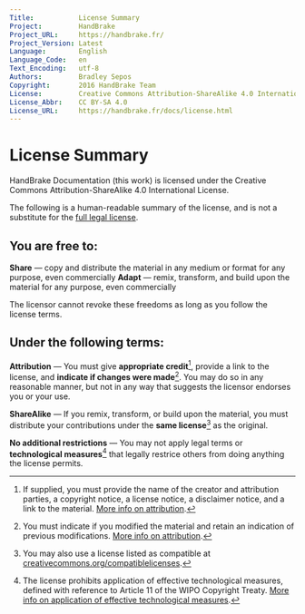 ```yaml
---
Title:           License Summary
Project:         HandBrake
Project_URL:     https://handbrake.fr/
Project_Version: Latest
Language:        English
Language_Code:   en
Text_Encoding:   utf-8
Authors:         Bradley Sepos
Copyright:       2016 HandBrake Team
License:         Creative Commons Attribution-ShareAlike 4.0 International
License_Abbr:    CC BY-SA 4.0
License_URL:     https://handbrake.fr/docs/license.html
---
```


License Summary
===============

HandBrake Documentation (this work) is licensed under the Creative Commons Attribution-ShareAlike 4.0 International License.

The following is a human-readable summary of the license, and is not a substitute for the [full legal license](license.html).

## You are free to:

**Share** — copy and distribute the material in any medium or format for any purpose, even commercially
**Adapt** — remix, transform, and build upon the material for any purpose, even commercially

The licensor cannot revoke these freedoms as long as you follow the license terms.

## Under the following terms:

**Attribution** — You must give **appropriate credit**[^appropriate-credit], provide a link to the license, and **indicate if changes were made**[^indicate-changes]. You may do so in any reasonable manner, but not in any way that suggests the licensor endorses you or your use.

**ShareAlike** — If you remix, transform, or build upon the material, you must distribute your contributions under the **same license**[^same-license] as the original.

**No additional restrictions** — You may not apply legal terms or **technological measures**[^technological-measures] that legally restrice others from doing anything the license permits.

[^appropriate-credit]: If supplied, you must provide the name of the creator and attribution parties, a copyright notice, a license notice, a disclaimer notice, and a link to the material. [More info on attribution](https://wiki.creativecommons.org/wiki/Best_practices_for_attribution).

[^indicate-changes]: You must indicate if you modified the material and retain an indication of previous modifications. [More info on attribution](https://wiki.creativecommons.org/wiki/Best_practices_for_attribution).

[^same-license]: You may also use a license listed as compatible at [creativecommons.org/compatiblelicenses](https://creativecommons.org/compatiblelicenses).

[^technological-measures]: The license prohibits application of effective technological measures, defined with reference to Article 11 of the WIPO Copyright Treaty. [More info on application of effective technological measures](https://wiki.creativecommons.org/wiki/License_Versions#Application_of_effective_technological_measures_by_users_of_CC-licensed_works_prohibited).
